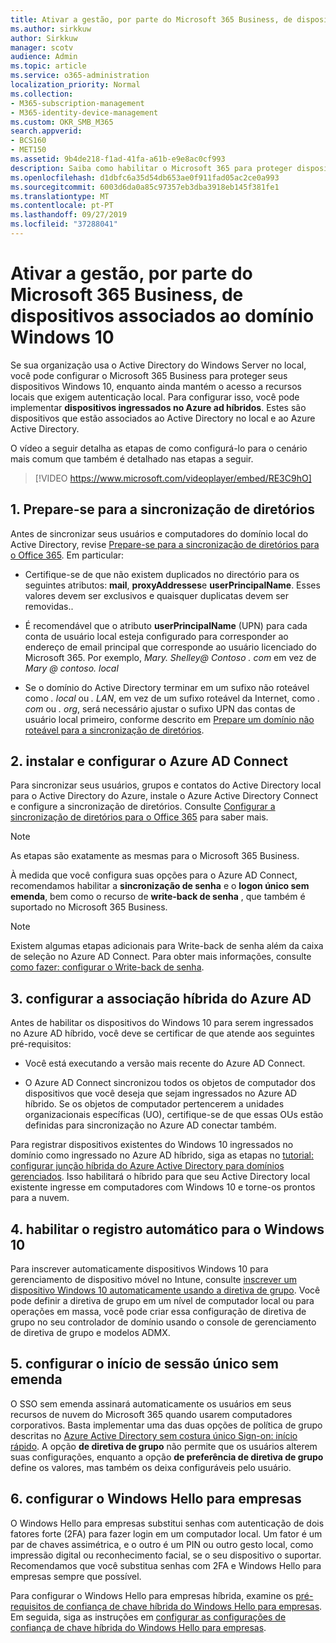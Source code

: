 ```yaml
---
title: Ativar a gestão, por parte do Microsoft 365 Business, de dispositivos associados ao domínio Windows 10
ms.author: sirkkuw
author: Sirkkuw
manager: scotv
audience: Admin
ms.topic: article
ms.service: o365-administration
localization_priority: Normal
ms.collection:
- M365-subscription-management
- M365-identity-device-management
ms.custom: OKR_SMB_M365
search.appverid:
- BCS160
- MET150
ms.assetid: 9b4de218-f1ad-41fa-a61b-e9e8ac0cf993
description: Saiba como habilitar o Microsoft 365 para proteger dispositivos do Windows 10 ingressados no AD local.
ms.openlocfilehash: d1dbfc6a35d54db653ae0f911fad05ac2ce0a993
ms.sourcegitcommit: 6003d6da0a85c97357eb3dba3918eb145f381fe1
ms.translationtype: MT
ms.contentlocale: pt-PT
ms.lasthandoff: 09/27/2019
ms.locfileid: "37288041"
---
```

# <a name="enable-domain-joined-windows-10-devices-to-be-managed-by-microsoft-365-business"></a>Ativar a gestão, por parte do Microsoft 365 Business, de dispositivos associados ao domínio Windows 10

Se sua organização usa o Active Directory do Windows Server no local, você pode configurar o Microsoft 365 Business para proteger seus dispositivos Windows 10, enquanto ainda mantém o acesso a recursos locais que exigem autenticação local.
Para configurar isso, você pode implementar **dispositivos ingressados no Azure ad híbridos**. Estes são dispositivos que estão associados ao Active Directory no local e ao Azure Active Directory.

O vídeo a seguir detalha as etapas de como configurá-lo para o cenário mais comum que também é detalhado nas etapas a seguir.

> [!VIDEO https://www.microsoft.com/videoplayer/embed/RE3C9hO]
  

## <a name="1-prepare-for-directory-synchronization"></a>1. Prepare-se para a sincronização de diretórios 

Antes de sincronizar seus usuários e computadores do domínio local do Active Directory, revise [Prepare-se para a sincronização de diretórios para o Office 365](https://docs.microsoft.com/office365/enterprise/prepare-for-directory-synchronization). Em particular:

   - Certifique-se de que não existem duplicados no directório para os seguintes atributos: **mail**, **proxyAddresses**e **userPrincipalName**. Esses valores devem ser exclusivos e quaisquer duplicatas devem ser removidas..
   
   - É recomendável que o atributo **userPrincipalName** (UPN) para cada conta de usuário local esteja configurado para corresponder ao endereço de email principal que corresponde ao usuário licenciado do Microsoft 365. Por exemplo, *Mary. Shelley<span>@ Contoso<span> . com* em vez de *Mary @ contoso. local*
   
   - Se o domínio do Active Directory terminar em um sufixo não roteável como *. local* ou *. LAN*, em vez de um sufixo roteável da Internet, como *. com* ou *. org*, será necessário ajustar o sufixo UPN das contas de usuário local primeiro, conforme descrito em [Prepare um domínio não roteável para a sincronização de diretórios](https://docs.microsoft.com/office365/enterprise/prepare-a-non-routable-domain-for-directory-synchronization). 

## <a name="2-install-and-configure-azure-ad-connect"></a>2. instalar e configurar o Azure AD Connect

Para sincronizar seus usuários, grupos e contatos do Active Directory local para o Active Directory do Azure, instale o Azure Active Directory Connect e configure a sincronização de diretórios. Consulte [Configurar a sincronização de diretórios para o Office 365](https://support.office.com/article/1b3b5318-6977-42ed-b5c7-96fa74b08846) para saber mais.

> [!NOTE]
> As etapas são exatamente as mesmas para o Microsoft 365 Business. 

À medida que você configura suas opções para o Azure AD Connect, recomendamos habilitar a **sincronização de senha** e o **logon único sem emenda**, bem como o recurso de **write-back de senha** , que também é suportado no Microsoft 365 Business.

> [!NOTE]
> Existem algumas etapas adicionais para Write-back de senha além da caixa de seleção no Azure AD Connect. Para obter mais informações, consulte [como fazer: configurar o Write-back de senha](https://docs.microsoft.com/azure/active-directory/authentication/howto-sspr-writeback). 

## <a name="3-configure-hybrid-azure-ad-join"></a>3. configurar a associação híbrida do Azure AD

Antes de habilitar os dispositivos do Windows 10 para serem ingressados no Azure AD híbrido, você deve se certificar de que atende aos seguintes pré-requisitos:

   - Você está executando a versão mais recente do Azure AD Connect.

   - O Azure AD Connect sincronizou todos os objetos de computador dos dispositivos que você deseja que sejam ingressados no Azure AD híbrido. Se os objetos de computador pertencerem a unidades organizacionais específicas (UO), certifique-se de que essas OUs estão definidas para sincronização no Azure AD conectar também.

Para registrar dispositivos existentes do Windows 10 ingressados no domínio como ingressado no Azure AD híbrido, siga as etapas no [tutorial: configurar junção híbrida do Azure Active Directory para domínios gerenciados](https://docs.microsoft.com/azure/active-directory/devices/hybrid-azuread-join-managed-domains#configure-hybrid-azure-ad-join). Isso habilitará o híbrido para que seu Active Directory local existente ingresse em computadores com Windows 10 e torne-os prontos para a nuvem.
    
## <a name="4-enable-automatic-enrollment-for-windows-10"></a>4. habilitar o registro automático para o Windows 10

 Para inscrever automaticamente dispositivos Windows 10 para gerenciamento de dispositivo móvel no Intune, consulte [inscrever um dispositivo Windows 10 automaticamente usando a diretiva de grupo](https://docs.microsoft.com/windows/client-management/mdm/enroll-a-windows-10-device-automatically-using-group-policy). Você pode definir a diretiva de grupo em um nível de computador local ou para operações em massa, você pode criar essa configuração de diretiva de grupo no seu controlador de domínio usando o console de gerenciamento de diretiva de grupo e modelos ADMX.

## <a name="5-configure-seamless-single-sign-on"></a>5. configurar o início de sessão único sem emenda

  O SSO sem emenda assinará automaticamente os usuários em seus recursos de nuvem do Microsoft 365 quando usarem computadores corporativos. Basta implementar uma das duas opções de política de grupo descritas no [Azure Active Directory sem costura único Sign-on: início rápido](https://docs.microsoft.com/azure/active-directory/hybrid/how-to-connect-sso-quick-start#step-2-enable-the-feature). A opção **de diretiva de grupo** não permite que os usuários alterem suas configurações, enquanto a opção **de preferência de diretiva de grupo** define os valores, mas também os deixa configuráveis pelo usuário.

## <a name="6-set-up-windows-hello-for-business"></a>6. configurar o Windows Hello para empresas

 O Windows Hello para empresas substitui senhas com autenticação de dois fatores forte (2FA) para fazer login em um computador local. Um fator é um par de chaves assimétrica, e o outro é um PIN ou outro gesto local, como impressão digital ou reconhecimento facial, se o seu dispositivo o suportar. Recomendamos que você substitua senhas com 2FA e Windows Hello para empresas sempre que possível.

Para configurar o Windows Hello para empresas híbrida, examine os [pré-requisitos de confiança de chave híbrida do Windows Hello para empresas](https://docs.microsoft.com/windows/security/identity-protection/hello-for-business/hello-hybrid-key-trust-prereqs). Em seguida, siga as instruções em [configurar as configurações de confiança de chave híbrida do Windows Hello para empresas](https://docs.microsoft.com/windows/security/identity-protection/hello-for-business/hello-hybrid-key-whfb-settings). 
